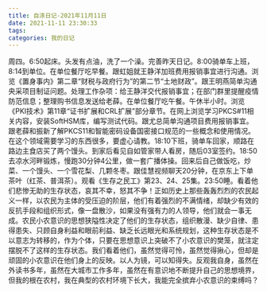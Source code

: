 ```yaml
---
title: 自涤日记-2021年11月11日
date: 2021-11-11 23:30:33
tags:
categories: 我的日记
---
```

周四。6:50起床。头发有点油，洗了一个澡。完善昨天日记。8:00骑单车上班，8:14到单位。在单位餐厅吃早餐。跟虹姐就王静洋加班费用报销事宜进行沟通。浏览《置身事内》第二章“财税与政府行为”的第二节“土地财政”。跟王明燕简单沟通央采项目制证问题。处理工作杂项：给王静洋交代报销事宜；在部门群里提醒疫情防范信息；整理购书信息发送给老薛。在单位餐厅吃午餐。午休半小时。浏览《PKI技术》第11章“证书扩展和CRL扩展”部分章节。在网上浏览学习PKCS#11相关内容，安装SoftHSM库，编写测试代码。跟尤总简单沟通项目费用报销事宜。跟老薛和振新了解PKCS11和智能密码设备国密接口规范的一些概念和使用情况。在这个领域需要学习的东西很多，要虚心请教。18:10下班，骑单车回家，顺路在路边主食店买了两个馒头。到家后看见自如管家带人看房，随后03室签约。18:50去凉水河畔锻炼，慢跑30分钟4公里，做一套广播体操。回来后自己做饭吃，炒菜、一个馒头、一个雪花梨、几颗冬枣。跟佳慧视频聊天20分钟，在京东上下单茶叶（红茶、普洱茶）。观看《生存之民工》第23、24、25集。23:50睡。看着他们悲惨无助的生存状态，哀其不幸，怒其不争！正如历史上那些轰轰烈烈的农民起义一样，以农民为主体的受压迫的阶层，他们有着强烈的不满情绪，却缺少有效的反抗手段和组织形式，像一盘散沙，如果没有强有力的人领导，他们就会一事无成。农民小农意识的思想狭隘性决定了他们的生存状态，组织散漫、缺少自律、患得患失、只顾自身利益和眼前利益、缺乏长远眼光和系统规划，这种生存状态是不以意志为转移的，作为个体，只要在思想意识上突破不了小农意识的樊笼，就注定摆脱不了这样的生存状态。我们看着他们，虽然觉得可怜，虽然觉得揪心，但却是顽固的小农意识在他们身上的反映。以人为镜，可以知得失。反观我自身，虽然在外读书多年，虽然在大城市工作多年，虽然在有意识地不断提升自己的思想境界，但我的根在农村，我在典型的农村环境下长大，我能完全摈弃小农意识的束缚吗？